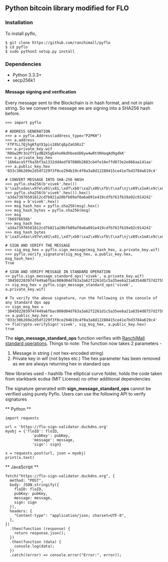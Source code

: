 ## Python bitcoin library modified for FLO

### Installation
To install pyflo, 

    $ git clone https://github.com/ranchimall/pyflo
    $ cd pyflo
    $ sudo python3 setup.py install
    
### Dependencies

* Python 3.3.3+
* secp256k1


#### Message signing and verification 

Every message sent to the Blockchain is in hash format, and not in plain string. So we convert the message we are signing into a SHA256 hash before. 

```
>>> import pyflo

# ADDRESS GENERATION 
>>> a = pyflo.Address(address_type="P2PKH")
>>> a.address
'FTP7LL7QjhgKfqYX1pis18bCqEpZaGSRzZ'
>>> a.private_key.wif
'R8Gw2Mr3n2fY1ydB2X5gEehxHkdhboeUD6yw4wRtVKHaqAd9gdkK'
>>> a.private_key.hex
'16b6aca5ff6a3bf3a1332dd4edf87880b2883cb4fe16effd073e2e866aa141aa'
>>> a.public_key.hex
'033c30b269e2d5df229f3f0ce294b19c4f0a3a8d12280415ce41e7bd3784a619c4'

# CONVERT MESSAGE INTO SHA-256 HASH 
>>> pyflo.sha256(b'vivek'.hex())
b'\xa3\xdas\x97e\x01\x81,\xd7\xb8!\xa2\x0b\xfb\t\xaf\nj\x89\x1eA\x9c\xdf\xb7a\xfb\x19\xa9,\x91BB'
>>> pyflo.sha256(b'vivek'.hex()).hex()
'a3da73976501812cd7b821a20bfb09af0a6a891e419cdfb761fb19a92c914242'
>>> msg = b'vivek'.hex()
>>> msg_hash_hex = pyflo.sha256(msg).hex()
>>> msg_hash_bytes = pyflo.sha256(msg)
>>> msg
'766976656b'
>>> msg_hash_hex
'a3da73976501812cd7b821a20bfb09af0a6a891e419cdfb761fb19a92c914242'
>>> msg_hash_bytes
b'\xa3\xdas\x97e\x01\x81,\xd7\xb8!\xa2\x0b\xfb\t\xaf\nj\x89\x1eA\x9c\xdf\xb7a\xfb\x19\xa9,\x91BB'

# SIGN AND VERIFY THE MESSAGE 
>>> sig_msg_hex = pyflo.sign_message(msg_hash_hex, a.private_key.wif)
>>> pyflo.verify_signature(sig_msg_hex, a.public_key.hex, msg_hash_hex)
True

# SIGN AND VERIFY MESSAGE IN STANDARD OPERATION
>> pyflo.sign_message_standard_ops('vivek', a.private_key.wif)
'3045022039747449a6fbac008d04d763a3a62f2261d1c5a35ee6a21a8354d8757d27593802210085a4d4b9886de6d06c3563c97160c8d70f492ce56f9e00dbcd7276004369402e'
>> sig_msg_hex = pyflo.sign_message_standard_ops('vivek', a.private_key.wif)

# To verify the above signature, run the following in the console of any Standard Ops app 
>> sign_msg_hex = '3045022039747449a6fbac008d04d763a3a62f2261d1c5a35ee6a21a8354d8757d27593802210085a4d4b9886de6d06c3563c97160c8d70f492ce56f9e00dbcd7276004369402e'
>> a.public_key.hex = '033c30b269e2d5df229f3f0ce294b19c4f0a3a8d12280415ce41e7bd3784a619c4'
>> floCrypto.verifySign('vivek', sig_msg_hex, a.public_key.hex) 
true

```

The **sign_message_standard_ops** function verifies with [RanchiMall standard operations](https://github.com/ranchimall/Standard_Operations).
Things to note:
The function now takes 2 parameters -

1. Message in string ( not hex-encoded string)
2. Private key in wif (not bytes etc.)
The hex parameter has been removed as we are always returning hex in standard ops

New libraries used - hashlib
The elliptical curve folder, holds the code taken from starkbank ecdsa (MIT License)
no other additional dependencies

The signature generated with **sign_message_standard_ops** cannot be verified using purely Pyflo. Users can use the following API to verify signatures 

** Python **
``` 
import requests

url = 'https://flo-sign-validator.duckdns.org'
myobj = {'floID': floID,
            'pubKey': pubKey,
            'message': message,
            'sign': sign}

x = requests.post(url, json = myobj)
print(x.text)

```

** JavaScript **
``` 
fetch("https://flo-sign-validator.duckdns.org", {
  method: "POST",
  body: JSON.stringify({
    floID: floID,
    pubKey: pubKey,
    message: message,
    sign: sign
  }),
  headers: {
    "Content-type": "application/json; charset=UTF-8",
  },
})
  .then(function (response) {
    return response.json();
  })
  .then(function (data) {
    console.log(data);
  })
  .catch((error) => console.error("Error:", error));

```

